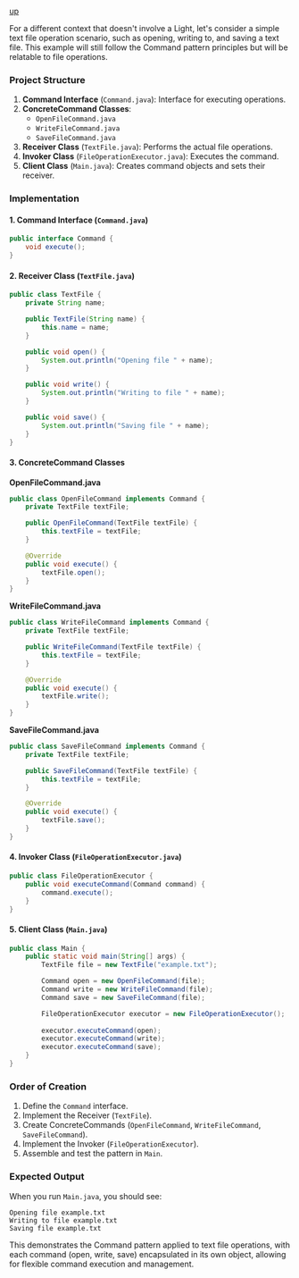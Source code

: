 [up](../README.md)

For a different context that doesn't involve a Light, let's consider a simple text file operation scenario, such as opening, writing to, and saving a text file. This example will still follow the Command pattern principles but will be relatable to file operations.

### Project Structure

1. **Command Interface** (`Command.java`): Interface for executing operations.
2. **ConcreteCommand Classes**: 
    - `OpenFileCommand.java`
    - `WriteFileCommand.java`
    - `SaveFileCommand.java`
3. **Receiver Class** (`TextFile.java`): Performs the actual file operations.
4. **Invoker Class** (`FileOperationExecutor.java`): Executes the command.
5. **Client Class** (`Main.java`): Creates command objects and sets their receiver.

### Implementation

#### 1. Command Interface (`Command.java`)

```java
public interface Command {
    void execute();
}
```

#### 2. Receiver Class (`TextFile.java`)

```java
public class TextFile {
    private String name;

    public TextFile(String name) {
        this.name = name;
    }

    public void open() {
        System.out.println("Opening file " + name);
    }

    public void write() {
        System.out.println("Writing to file " + name);
    }

    public void save() {
        System.out.println("Saving file " + name);
    }
}
```

#### 3. ConcreteCommand Classes

**OpenFileCommand.java**

```java
public class OpenFileCommand implements Command {
    private TextFile textFile;

    public OpenFileCommand(TextFile textFile) {
        this.textFile = textFile;
    }

    @Override
    public void execute() {
        textFile.open();
    }
}
```

**WriteFileCommand.java**

```java
public class WriteFileCommand implements Command {
    private TextFile textFile;

    public WriteFileCommand(TextFile textFile) {
        this.textFile = textFile;
    }

    @Override
    public void execute() {
        textFile.write();
    }
}
```

**SaveFileCommand.java**

```java
public class SaveFileCommand implements Command {
    private TextFile textFile;

    public SaveFileCommand(TextFile textFile) {
        this.textFile = textFile;
    }

    @Override
    public void execute() {
        textFile.save();
    }
}
```

#### 4. Invoker Class (`FileOperationExecutor.java`)

```java
public class FileOperationExecutor {
    public void executeCommand(Command command) {
        command.execute();
    }
}
```

#### 5. Client Class (`Main.java`)

```java
public class Main {
    public static void main(String[] args) {
        TextFile file = new TextFile("example.txt");

        Command open = new OpenFileCommand(file);
        Command write = new WriteFileCommand(file);
        Command save = new SaveFileCommand(file);

        FileOperationExecutor executor = new FileOperationExecutor();
        
        executor.executeCommand(open);
        executor.executeCommand(write);
        executor.executeCommand(save);
    }
}
```

### Order of Creation

1. Define the `Command` interface.
2. Implement the Receiver (`TextFile`).
3. Create ConcreteCommands (`OpenFileCommand`, `WriteFileCommand`, `SaveFileCommand`).
4. Implement the Invoker (`FileOperationExecutor`).
5. Assemble and test the pattern in `Main`.

### Expected Output

When you run `Main.java`, you should see:

```
Opening file example.txt
Writing to file example.txt
Saving file example.txt
```

This demonstrates the Command pattern applied to text file operations, with each command (open, write, save) encapsulated in its own object, allowing for flexible command execution and management.
